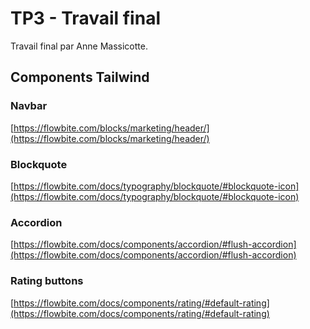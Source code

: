 # TP3 - Travail final

Travail final par Anne Massicotte.

## Components Tailwind

### Navbar

[https://flowbite.com/blocks/marketing/header/](https://flowbite.com/blocks/marketing/header/) 

### Blockquote

[https://flowbite.com/docs/typography/blockquote/#blockquote-icon](https://flowbite.com/docs/typography/blockquote/#blockquote-icon) 


### Accordion

[https://flowbite.com/docs/components/accordion/#flush-accordion](https://flowbite.com/docs/components/accordion/#flush-accordion)

### Rating buttons

[https://flowbite.com/docs/components/rating/#default-rating](https://flowbite.com/docs/components/rating/#default-rating)
